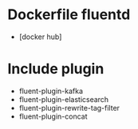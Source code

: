 # Dockerfile fluentd
  - [docker hub]
  
# Include plugin
  - fluent-plugin-kafka
  - fluent-plugin-elasticsearch
  - fluent-plugin-rewrite-tag-filter
  -  fluent-plugin-concat


    
  
